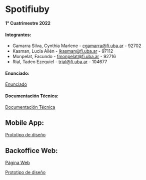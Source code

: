# Spotifiuby

**1° Cuatrimestre 2022**

#### Integrantes:
 - Gamarra Silva, Cynthia Marlene - cgamarra@fi.uba.ar - 92702
 - Kasman, Lucía Ailén - lkasman@fi.uba.ar - 97112
 - Monpelat, Facundo - fmonpelat@fi.uba.ar - 92716
 - Rial, Tadeo Ezequiel - trial@fi.uba.ar - 104677


#### Enunciado:
[Enunciado](https://taller-de-programacion-2.github.io/works/statement/2022/1/enunciado/)


#### Documentación Técnica:
[Documentación Técnica](https://docs.google.com/document/d/1qeX7vw8qlUQgJsBhi18os4CbqxRVpZRRj_UytfjOuyE/edit?usp=sharing)

## Mobile App:
[Prototipo de diseño](https://balsamiq.cloud/s4o4eyg/phcxro2)

## Backoffice Web:
[Página Web](https://backoffice-weld.vercel.app/)

[Prototipo de diseño](https://balsamiq.cloud/s4o4eyg/p9pks1)

